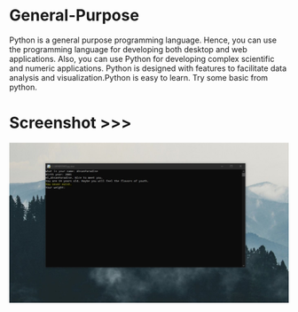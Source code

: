 # General-Purpose
Python is a general purpose programming language. Hence, you can use the programming language for developing both desktop and web applications. Also, you can use Python for developing complex scientific and numeric applications. Python is designed with features to facilitate data analysis and visualization.Python is easy to learn. Try some basic from python.  
   
# Screenshot >>>
![alt text](https://github.com/AhsanParadise/General-Purpose/blob/master/ScreenShot.jpg?raw=true)
